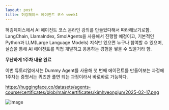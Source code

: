 ```yaml
---
layout: post
title: 허깅페이스 에이전트 코스 week1
---
```


허깅페이스에서 AI 에이전트 코스 온라인 강의를 만들었다해서 따라해보기로함. LangChain, LlamaIndex, SmolAgents을 사용해서 진행할 예정이고, 기본적인 Python과 LLM(Large Language Models) 지식만 있으면 누구나 참여할 수 있으며, 실습을 통해 AI 에이전트를 직접 개발하고 응용하는 경험을 쌓을 수 있을거라 함.




**무난하게 1주차 내용 완료**

이번 튜토리얼에서는 Dummy Agent를 사용해 첫 번째 에이전트를 만들어보는 과정에 1주차는 증명서는 퀴즈만 풀면 되는 과정이라서 바로바로 가능하다.

https://huggingface.co/datasets/agents-course/certificates/blob/main/certificates/kimhyeongjun/2025-02-17.png

![image](https://github.com/user-attachments/assets/f7b86d37-ba59-46f1-add7-f4bd46a985c2)
